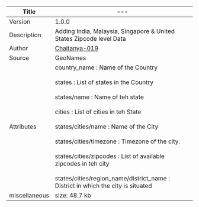 | Title         | ---                                                                                                                                                                                                                                                                                                                                                                                                                                                 |
|---------------|-----------------------------------------------------------------------------------------------------------------------------------------------------------------------------------------------------------------------------------------------------------------------------------------------------------------------------------------------------------------------------------------------------------------------------------------------------|
| Version       | 1.0.0                                                                                                                                                                                                                                                                                                                                                                                                                                               |
| Description   | Adding India, Malaysia, Singapore & United States Zipcode level Data                                                                                                                                                                                                                                                                                                                                                                                |
| Author        | [Chaitanya-019](https://github.com/Chaitanya-019)                                                                                                                                                                                                                                                                                                                                                                                                   |
| Source        | GeoNames                                                                                                                                                                                                                                                                                                                                                                                                                                            |
| Attributes    | country_name : Name of the Country <br><br> states : List of states in the Country <br><br> states/name : Name of teh state <br><br> cities : List of cities in teh State <br><br> states/cities/name : Name of the City <br><br> states/cities/timezone : Timezone of the city. <br><br> states/cities/zipcodes : List of available zipcodes in teh city <br><br> states/cities/region_name/district_name : District in which the city is situated |
| miscellaneous | size: 48.7 kb                                                                                                                                                                                                                                                                                                                                                                                                                                       |                                                                                                                                                                                                                                                                                                                                                                                                       |